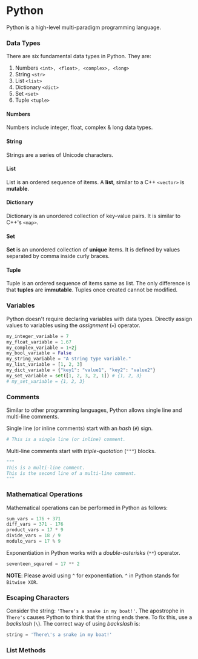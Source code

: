 # Python

Python is a high-level multi-paradigm programming language.

### Data Types
There are six fundamental data types in Python. They are:
1. Numbers `<int>, <float>, <complex>, <long>`
2. String `<str>`
3. List `<list>`
4. Dictionary `<dict>`
5. Set `<set>`
6. Tuple `<tuple>`

#### Numbers
Numbers include integer, float, complex & long data types.
#### String
Strings are a series of Unicode characters.
#### List
List is an ordered sequence of items. A **list**, similar to a C++ `<vector>` is **mutable**.
#### Dictionary
Dictionary is an unordered collection of key-value pairs. It is similar to C++'s `<map>`.
#### Set
**Set** is an unordered collection of **unique** items. It is defined by values separated by comma inside curly braces.
#### Tuple
Tuple is an ordered sequence of items same as list. The only difference is that **tuples** are **immutable**. Tuples once created cannot be modified.


### Variables
Python doesn't require declaring variables with data types. Directly assign values to variables using the _assignment_ (`=`) operator.
```python
my_integer_variable = 7
my_float_variable = 1.67
my_complex_variable = 1+2j
my_bool_variable = False
my_string_variable = "A string type variable."
my_list_variable = [1, 2, 3]
my_dict_variable = {"key1": "value1", "key2": "value2"}
my_set_variable = set([1, 2, 3, 2, 1]) # {1, 2, 3}
# my_set_variable = {1, 2, 3}
```

### Comments
Similar to other programming languages, Python allows single line and multi-line comments.

Single line (or inline comments) start with an _hash_ (`#`) sign.
```python
# This is a single line (or inline) comment.
```

Multi-line comments start with _triple-quotation_ (`"""`) blocks.
```python
"""
This is a multi-line comment.
This is the second line of a multi-line comment.
"""
```

### Mathematical Operations
Mathematical operations can be performed in Python as follows:
```python
sum_vars = 176 + 371
diff_vars = 371 - 176
product_vars = 17 * 9
divide_vars = 18 / 9
modulo_vars = 17 % 9
```

Exponentiation in Python works with a _double-asterisks_ (`**`) operator.
```python
seventeen_squared = 17 ** 2
```

**NOTE**: Please avoid using `^` for exponentiation. `^` in Python stands for `Bitwise XOR`.

### Escaping Characters
Consider the string: `'There's a snake in my boat!'`. The apostrophe in `There's` causes Python to think that the string ends there. To fix this, use a _backslash_ (`\`). The correct way of using _backslash_ is:

```python
string = 'There\'s a snake in my boat!'
```

### List Methods
